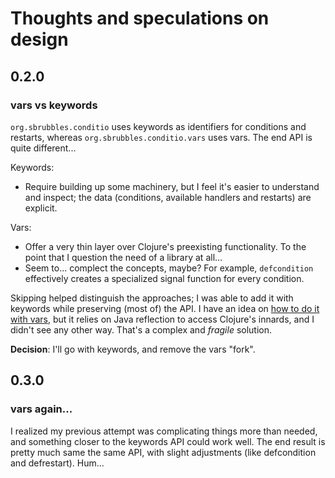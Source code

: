 # Thoughts and speculations on design

## 0.2.0

### vars vs keywords

`org.sbrubbles.conditio` uses keywords as identifiers for conditions and restarts, whereas `org.sbrubbles.conditio.vars` uses vars. The end API is quite different...

Keywords:
* Require building up some machinery, but I feel it's easier to understand and inspect; the data (conditions, available handlers and restarts) are explicit.

Vars:
* Offer a very thin layer over Clojure's preexisting functionality. To the point that I question the need of a library at all...
* Seem to... complect the concepts, maybe? For example, `defcondition`  effectively creates a specialized signal function for every condition.

Skipping helped distinguish the approaches; I was able to add it with keywords while preserving (most of) the API. I have an idea on [how to do it with vars](https://github.com/hanjos/conditio-clj/commit/aa5ccff07ea56b0cf00015463701efd74df981fd), but it relies on Java reflection to access Clojure's innards, and I didn't see any other way. That's a complex and _fragile_ solution.

**Decision**: I'll go with keywords, and remove the vars "fork".

## 0.3.0

### vars again...

I realized my previous attempt was complicating things more than needed, and something closer to the keywords API could work well. The end result is pretty much same the same API, with slight adjustments (like defcondition and defrestart). Hum...
